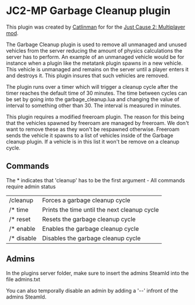 
JC2-MP Garbage Cleanup plugin 
===================

This plugin was created by [Catlinman](https://twitter.com/Catlinman_) for for the [Just Cause 2: Multiplayer mod](http://jc-mp.com).

The Garbage Cleanup plugin is used to remove all unmanaged and unused vehicles from the server reducing the amount of physics calculations the server has to perform. An example of an unmanaged vehicle would be for instance when a plugin like the metatank plugin spawns in a new vehicle. This vehicle is unmanaged and remains on the server until a player enters it and destroys it. This plugin insures that such vehicles are removed.

The plugin runs over a timer which will trigger a cleanup cycle after the timer reaches the default time of 30 minutes. The time between cycles can be set by going into the garbage_cleanup.lua and changing the value of interval to something other than 30. The interval is measured in minutes.

This plugin requires a modified freeroam plugin. The reason for this being that the vehicles spawned by freeroam are managed by freeroam. We don't want to remove these as they won't be respawned otherwise. Freeroam sends the vehicle it spawns to a list of vehicles inside of the Garbage cleanup plugin. If a vehicle is in this list it won't be remove on a cleanup cycle.

Commands
--------
The * indicates that 'cleanup' has to be the first argument - All commands require admin status
<table>
  <tr>
    <td>/cleanup
    <td>Forces a garbage cleanup cycle</td>
  </tr>
  <tr>
    <td>/* time</td>
    <td>Prints the time until the next cleanup cycle</td>
  </tr>
  <tr>
    <td>/* reset</td>
    <td>Resets the garbage cleanup cycle</td>
  </tr>
  <tr>
    <td>/* enable</td>
    <td>Enables the garbage cleanup cycle</td>
  </tr>
  <tr>
    <td>/* disable</td>
    <td>Disables the garbage cleanup cycle</td>
  </tr>
</table>

Admins
--------

In the plugins server folder, make sure to insert the admins SteamId into the file admins.txt

You can also temporally disable an admin by adding a '--' infront of the admins SteamId.